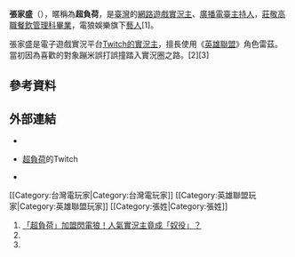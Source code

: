 **張家盛**（），暱稱為**超負荷**，是[臺灣](../Page/臺灣.md "wikilink")的[網路遊戲](https://zh.wikipedia.org/wiki/網路遊戲 "wikilink")[實況主](https://zh.wikipedia.org/wiki/實況主 "wikilink")、[廣播電臺](https://zh.wikipedia.org/wiki/廣播電臺 "wikilink")[主持人](https://zh.wikipedia.org/wiki/主持人 "wikilink")，[莊敬高職餐飲管理科畢業](https://zh.wikipedia.org/wiki/莊敬高職 "wikilink")，電狼娛樂旗下[藝人](https://zh.wikipedia.org/wiki/藝人 "wikilink")\[1\]。

張家盛是電子遊戲實況平台[Twitch的實況主](https://zh.wikipedia.org/wiki/Twitch_\(網路\) "wikilink")，擅長使用《[英雄聯盟](https://zh.wikipedia.org/wiki/英雄聯盟 "wikilink")》角色雷茲。當初因為喜歡的對象蹦米誤打誤撞踏入實況圈之路。\[2\]\[3\]

## 參考資料

## 外部連結

  -
  - [超負荷](https://www.twitch.tv/sam1268)的Twitch

  -
\[\[Category:台灣電玩家|Category:台灣電玩家\]\] \[\[Category:英雄聯盟玩家|Category:英雄聯盟玩家\]\] \[\[Category:張姓|Category:張姓\]\]

1.  [「超負荷」加盟閃電狼！人氣實況主竟成「奴役」？](https://newtalk.tw/news/view/2017-07-16/92407)
2.
3.